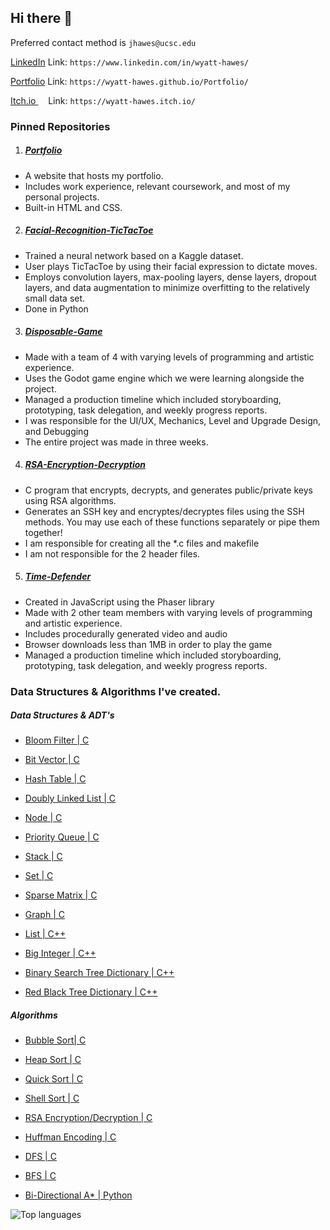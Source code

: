 Hi there 👋
---------

Preferred contact method is ```jhawes@ucsc.edu```

[LinkedIn](https://www.linkedin.com/in/wyatt-hawes/) Link: ```https://www.linkedin.com/in/wyatt-hawes/```

[Portfolio](https://wyatt-hawes.github.io/Portfolio/) Link: ```https://wyatt-hawes.github.io/Portfolio/```

[Itch.io   ](https://wyatt-hawes.itch.io/) &nbsp;&nbsp;&nbsp;&nbsp;Link: ```https://wyatt-hawes.itch.io/```

### Pinned Repositories

1. ##### [Portfolio](https://github.com/Wyatt-Hawes/Portfolio)
- A website that hosts my portfolio.
- Includes work experience, relevant coursework, and most of my personal projects.
- Built-in HTML and CSS.

2. ##### [Facial-Recognition-TicTacToe](https://github.com/Wyatt-Hawes/Facial-Recognition-TicTacToe)
- Trained a neural network based on a Kaggle dataset.
- User plays TicTacToe by using their facial expression to dictate moves.
- Employs convolution layers, max-pooling layers, dense layers, dropout layers,
  and data augmentation to minimize overfitting to the relatively small data set.
- Done in Python

3. ##### [Disposable-Game](https://github.com/Wyatt-Hawes/Disposable-Game)
- Made with a team of 4 with varying levels of programming and artistic experience.
- Uses the Godot game engine which we were learning alongside the project.
- Managed a production timeline which included storyboarding, prototyping, task delegation, 
and weekly progress reports.
- I was responsible for the UI/UX, Mechanics, Level and Upgrade Design, and Debugging
- The entire project was made in three weeks.

4. ##### [RSA-Encryption-Decryption](https://github.com/Wyatt-Hawes/RSA-Encryption-Decryption)
- C program that encrypts, decrypts, and generates public/private keys using RSA algorithms.
- Generates an SSH key and encryptes/decryptes files using the SSH methods. You may use each of these functions separately or pipe them together!
- I am responsible for creating all the *.c files and makefile
- I am not responsible for the 2 header files.

5. ##### [Time-Defender](https://github.com/Wyatt-Hawes/Time-Defender)
- Created in JavaScript using the Phaser library
- Made with 2 other team members with varying levels of programming and artistic experience.
- Includes procedurally generated video and audio
- Browser downloads less than 1MB in order to play the game
- Managed a production timeline which included storyboarding, prototyping, task delegation, and weekly progress reports.

### Data Structures & Algorithms I've created.

##### Data Structures & ADT's
- [Bloom Filter | C](https://github.com/Wyatt-Hawes/Data_Structures_in_C/blob/main/bf.c)
- [Bit Vector | C](https://github.com/Wyatt-Hawes/Data_Structures_in_C/blob/main/bv.c)
- [Hash Table | C](https://github.com/Wyatt-Hawes/Data_Structures_in_C/blob/main/ht.c)
- [Doubly Linked List | C](https://github.com/Wyatt-Hawes/Doubly_Linked_List_in_C/blob/main/List.c)
- [Node | C](https://github.com/Wyatt-Hawes/Data_Structures_in_C/blob/main/node.c)
- [Priority Queue | C](https://github.com/Wyatt-Hawes/Huffman-Encoding-Decoding/blob/main/pq.c)
- [Stack | C](https://github.com/Wyatt-Hawes/Huffman-Encoding-Decoding/blob/main/stack.c)
- [Set | C](https://github.com/Wyatt-Hawes/Sorting_Algorithms_in_C/blob/main/set.c)
- [Sparse Matrix | C](https://github.com/Wyatt-Hawes/Sparse_Matrix_in_C/blob/main/Matrix.c)
- [Graph | C](https://github.com/Wyatt-Hawes/Graph_with_adjacency_lists)

- [List | C++](https://github.com/Wyatt-Hawes/List_ADT_in_Cpp/blob/main/List.cpp)
- [Big Integer | C++](https://github.com/Wyatt-Hawes/Big_Integer_ADT_Cpp/blob/main/BigIntegerTest.cpp)
- [Binary Search Tree Dictionary | C++](https://github.com/Wyatt-Hawes/Dictionary_using_BST_Cpp)
- [Red Black Tree Dictionary | C++](https://github.com/Wyatt-Hawes/Dictionary_using_RBT_Cpp)

##### Algorithms
- [Bubble Sort| C](https://github.com/Wyatt-Hawes/Sorting_Algorithms_in_C/blob/main/bubble.c)
- [Heap Sort  | C](https://github.com/Wyatt-Hawes/Sorting_Algorithms_in_C/blob/main/heap.c)
- [Quick Sort | C](https://github.com/Wyatt-Hawes/Sorting_Algorithms_in_C/blob/main/quick.c)
- [Shell Sort | C](https://github.com/Wyatt-Hawes/Sorting_Algorithms_in_C/blob/main/shell.c)
- [RSA Encryption/Decryption | C](https://github.com/Wyatt-Hawes/RSA-Encryption-Decryption)
- [Huffman Encoding | C](https://github.com/Wyatt-Hawes/Huffman-Encoding-Decoding)
- [DFS | C](https://github.com/Wyatt-Hawes/DFS_and_BFS_in_C)
- [BFS | C](https://github.com/Wyatt-Hawes/DFS_and_BFS_in_C)
  
- [Bi-Directional A* | Python](https://github.com/Wyatt-Hawes/Bidirectional_AStar)

![Top languages](https://github-readme-stats.vercel.app/api/top-langs/?username=Wyatt-Hawes)

<!--
**Wyatt-Hawes/Wyatt-Hawes** is a ✨ _special_ ✨ repository because its `README.md` (this file) appears on your GitHub profile.

Here are some ideas to get you started:

- 🔭 I’m currently working on ...
- 🌱 I’m currently learning ...
- 👯 I’m looking to collaborate on ...
- 🤔 I’m looking for help with ...
- 💬 Ask me about ...
- 📫 How to reach me: ...
- 😄 Pronouns: ...
- ⚡ Fun fact: ...
-->
